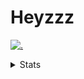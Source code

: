 # Heyzzz  

[![.](https://skillicons.dev/icons?i=js,java)](https://skillicons.dev)  

<details>
<summary>Stats</summary
<!--START_SECTION:waka-->

```txt
JavaScript     5 hrs 46 mins   ██████████████████▒░░░░░░   73.57 %
ActionScript   30 mins         █▓░░░░░░░░░░░░░░░░░░░░░░░   06.54 %
TypeScript     30 mins         █▓░░░░░░░░░░░░░░░░░░░░░░░   06.49 %
SQL            17 mins         █░░░░░░░░░░░░░░░░░░░░░░░░   03.78 %
EJS            10 mins         ▓░░░░░░░░░░░░░░░░░░░░░░░░   02.15 %
```

<!--END_SECTION:waka-->
</details>
